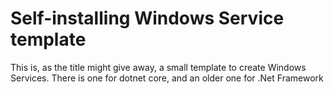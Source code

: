 # Self-installing Windows Service template

This is, as the title might give away, a small template to create Windows Services.
There is one for dotnet core, and an older one for .Net Framework

